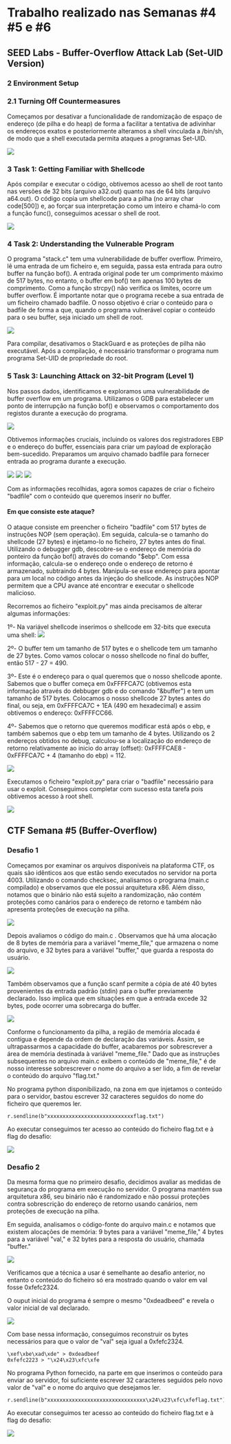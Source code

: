 
# Trabalho realizado nas Semanas #4 #5 e #6
## SEED Labs - Buffer-Overflow Attack Lab (Set-UID Version)

### 2 Environment Setup
### 2.1 Turning Off Countermeasures

Começamos por desativar a funcionalidade de randomização de espaço de endereço (de pilha e do heap) de forma a facilitar a tentativa de adivinhar os endereços exatos e posteriormente alteramos a shell vinculada a /bin/sh, de modo que a shell executada permita ataques a programas Set-UID.

<img src="imagens/Screenshot from 2023-10-20 11-14-04.png">


### 3 Task 1: Getting Familiar with Shellcode

Após compilar e executar o código, obtivemos acesso ao shell de root tanto nas versões de 32 bits (arquivo a32.out) quanto nas de 64 bits (arquivo a64.out). O código copia um shellcode para a pilha (no array char code[500]) e, ao forçar sua interpretação como um inteiro e chamá-lo com a função func(), conseguimos acessar o shell de root.

<img src ="imagens/Screenshot from 2023-10-20 11-14-56.png">

### 4 Task 2: Understanding the Vulnerable Program

O programa "stack.c" tem uma vulnerabilidade de buffer overflow. Primeiro, lê uma entrada de um ficheiro e, em seguida, passa esta entrada para outro buffer na função bof(). A entrada original pode ter um comprimento máximo de 517 bytes, no entanto, o buffer em bof() tem apenas 100 bytes de comprimento. Como a função strcpy() não verifica os limites, ocorre um buffer overflow. É importante notar que o programa recebe a sua entrada de um ficheiro chamado badfile. O nosso objetivo é criar o conteúdo para o badfile de forma a que, quando o programa vulnerável copiar o conteúdo para o seu buffer, seja iniciado um shell de root.

<img src="imagens/Screenshot from 2023-10-20 11-25-57.png">

Para compilar, desativamos o StackGuard e as proteções de pilha não executável. Após a compilação, é necessário transformar o programa num programa Set-UID de propriedade do root.


### 5 Task 3: Launching Attack on 32-bit Program (Level 1)

Nos passos dados, identificamos e exploramos uma vulnerabilidade de buffer overflow em um programa. Utilizamos o GDB para estabelecer um ponto de interrupção na função bof() e observamos o comportamento dos registos durante a execução do programa.

<img src="imagens/Screenshot from 2023-10-20 11-31-20.png">

Obtivemos informações cruciais, incluindo os valores dos registradores EBP e o endereço do buffer, essenciais para criar um payload de exploração bem-sucedido. Preparamos um arquivo chamado badfile para fornecer entrada ao programa durante a execução. 

<img src="imagens/Screenshot from 2023-10-20 11-31-54.png">
<img src="imagens/Screenshot from 2023-10-20 11-32-15.png">
<img src="imagens/Screenshot from 2023-10-20 11-32-31.png">

Com as informações recolhidas, agora somos capazes de criar o ficheiro "badfile" com o conteúdo que queremos inserir no buffer.

#### Em que consiste este ataque?
O ataque consiste em preencher o ficheiro "badfile" com 517 bytes de instruções NOP (sem operação). Em seguida, calcula-se o tamanho do shellcode (27 bytes) e injetamo-lo no ficheiro, 27 bytes antes do final. Utilizando o debugger gdb, descobre-se o endereço de memória do ponteiro da função bof() através do comando "$ebp". Com essa informação, calcula-se o endereço onde o endereço de retorno é armazenado, subtraindo 4 bytes. Manipula-se esse endereço para apontar para um local no código antes da injeção do shellcode. As instruções NOP permitem que a CPU avance até encontrar e executar o shellcode malicioso.


Recorremos ao ficheiro "exploit.py" mas ainda precisamos de alterar algumas informações:

1º- Na variável shellcode inserimos o shellcode em 32-bits que executa uma shell:
<img src="imagens/Captura de ecrã 2023-10-20, às 20.58.29.png">

2º- O buffer tem um tamanho de 517 bytes e o shellcode tem um tamanho de 27 bytes. Como vamos colocar o nosso shellcode no final do buffer, então 517 - 27 = 490.

3º- Este é o endereço para o qual queremos que o nosso shellcode aponte. Sabemos que o buffer começa em 0xFFFFCA7C (obtivemos esta informação através do debbuger gdb e do comando "&buffer") e tem um tamanho de 517 bytes. Colocamos o nosso shellcode 27 bytes antes do final, ou seja, em 0xFFFFCA7C + 1EA (490 em hexadecimal) e assim obtivemos o endereço: 0xFFFFCC66.

4º- Sabemos que o retorno que queremos modificar está após o ebp, e também sabemos que o ebp tem um tamanho de 4 bytes. Utilizando os 2 endereços obtidos no debug, calculou-se a localização do endereço de retorno relativamente ao inicio do array (offset): 0xFFFFCAE8 - 0xFFFFCA7C + 4 (tamanho do ebp) = 112.

<img src="imagens/Captura de ecrã 2023-10-20, às 21.06.23.png">

Executamos o ficheiro "exploit.py" para criar o "badfile" necessário para usar o exploit.
Conseguimos completar com sucesso esta tarefa pois obtivemos acesso à root shell.

<img src="imagens/Screenshot from 2023-10-20 12-58-17.png">

## CTF Semana #5 (Buffer-Overflow)
### Desafio 1

Começamos por examinar os arquivos disponíveis na plataforma CTF, os quais são idênticos aos que estão sendo executados no servidor na porta 4003. Utilizando o comando checksec, analisamos o programa (main.c compilado) e observamos que ele possui arquitetura x86. 
Além disso, notamos que o binário não está sujeito a randomização, não contém proteções como canários para o endereço de retorno e também não apresenta proteções de execução na pilha.

<img src="imagens\Screenshot from 2023-10-27 17-33-25.png">

Depois avaliamos o código do main.c . Observamos que há uma alocação de 8 bytes de memória para a variável "meme_file," que armazena o nome do arquivo, e 32 bytes para a variável "buffer," que guarda a resposta do usuário.


<img src="imagens\Screenshot from 2023-10-27 17-34-02.png">

Também observamos que a função scanf permite a cópia de até 40 bytes provenientes da entrada padrão (stdin) para o buffer previamente declarado. Isso implica que em situações em que a entrada excede 32 bytes, pode ocorrer uma sobrecarga do buffer.

<img src="imagens\Screenshot from 2023-10-27 17-34-16.png">

Conforme o funcionamento da pilha, a região de memória alocada é contígua e depende da ordem de declaração das variáveis. Assim, se ultrapassarmos a capacidade do buffer, acabaremos por sobrescrever a área de memória destinada à variável "meme_file." Dado que as instruções subsequentes no arquivo main.c exibem o conteúdo de "meme_file," é de nosso interesse sobrescrever o nome do arquivo a ser lido, a fim de revelar o conteúdo do arquivo "flag.txt."

No programa python disponibilizado, na zona em que injetamos o conteúdo para o servidor, bastou escrever 32 caracteres seguidos do nome do ficheiro que queremos ler.

```
r.sendline(b"xxxxxxxxxxxxxxxxxxxxxxxxxxxxflag.txt")
```

Ao executar conseguimos ter acesso ao conteúdo do ficheiro flag.txt e à flag do desafio:

<img src="imagens\Screenshot from 2023-10-27 17-45-21.png">

### Desafio 2

Da mesma forma que no primeiro desafio, decidimos avaliar as medidas de segurança do programa em execução no servidor. O programa mantém sua arquitetura x86, seu binário não é randomizado e não possui proteções contra sobrescrição do endereço de retorno usando canários, nem proteções de execução na pilha.

Em seguida, analisamos o código-fonte do arquivo main.c e notamos que existem alocações de memória: 9 bytes para a variável "meme_file," 4 bytes para a variável "val," e 32 bytes para a resposta do usuário, chamada "buffer."

<img src="imagens\Screenshot from 2023-10-27 18-13-45.png">

Verificamos que a técnica a usar é semelhante ao desafio anterior, no entanto o conteúdo do ficheiro só era mostrado quando o valor em val fosse 0xfefc2324.

O ouput inicial do programa é sempre o mesmo "0xdeadbeed" e revela o valor inicial de val declarado. 

<img src="imagens\Screenshot from 2023-10-27 18-55-03.png">

Com base nessa informação, conseguimos reconstruir os bytes necessários para que o valor de "val" seja igual a 0xfefc2324.

```
\xef\xbe\xad\xde" > 0xdeadbeef
0xfefc2223 > "\x24\x23\xfc\xfe
```
No programa Python fornecido, na parte em que inserimos o conteúdo para enviar ao servidor, foi suficiente escrever 32 caracteres seguidos pelo novo valor de "val" e o nome do arquivo que desejamos ler.

```
r.sendline(b"xxxxxxxxxxxxxxxxxxxxxxxxxxxxxxxx\x24\x23\xfc\xfeflag.txt")
```

Ao executar conseguimos ter acesso ao conteúdo do ficheiro flag.txt e à flag do desafio:

<img src="imagens\Screenshot from 2023-10-27 18-28-43.png">
